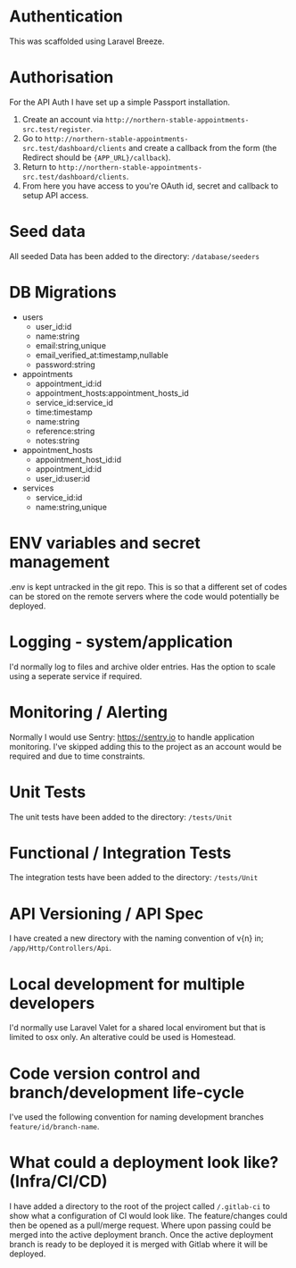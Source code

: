 # Authentication
This was scaffolded using Laravel Breeze.

# Authorisation
For the API Auth I have set up a simple Passport installation.
1. Create an account via `http://northern-stable-appointments-src.test/register`.
2. Go to `http://northern-stable-appointments-src.test/dashboard/clients` and create a callback from the form (the Redirect should be `{APP_URL}/callback`).
3. Return to `http://northern-stable-appointments-src.test/dashboard/clients`.
4. From here you have access to you're OAuth id, secret and callback to setup API access.

# Seed data
All seeded Data has been added to the directory:
`/database/seeders`

# DB Migrations
- users
    - user_id:id
    - name:string
    - email:string,unique
    - email_verified_at:timestamp,nullable
    - password:string
- appointments
    - appointment_id:id
    - appointment_hosts:appointment_hosts_id
    - service_id:service_id
    - time:timestamp
    - name:string
    - reference:string
    - notes:string
- appointment_hosts
    - appointment_host_id:id
    - appointment_id:id
    - user_id:user:id
- services
    - service_id:id
    - name:string,unique

# ENV variables and secret management
.env is kept untracked in the git repo.
This is so that a different set of codes can be stored on the remote servers where the code would potentially be deployed.

# Logging - system/application
I'd normally log to files and archive older entries. Has the option to scale using a seperate service if required.

# Monitoring / Alerting
Normally I would use Sentry: https://sentry.io to handle application monitoring.
I've skipped adding this to the project as an account would be required and due to time constraints.

# Unit Tests
The unit tests have been added to the directory:
`/tests/Unit`

# Functional / Integration Tests
The integration tests have been added to the directory:
`/tests/Unit`

# API Versioning / API Spec
I have created a new directory with the naming convention of v{n} in;
`/app/Http/Controllers/Api`.

# Local development for multiple developers
I'd normally use Laravel Valet for a shared local enviroment but that is limited to osx only.
An alterative could be used is Homestead.

# Code version control and branch/development life-cycle
I've used the following convention for naming development branches `feature/id/branch-name`.

# What could a deployment look like? (Infra/CI/CD)
I have added a directory to the root of the project called `/.gitlab-ci` to show what a configuration of CI would look like.
The feature/changes could then be opened as a pull/merge request.
Where upon passing could be merged into the active deployment branch.
Once the active deployment branch is ready to be deployed it is merged with Gitlab where it will be deployed.
